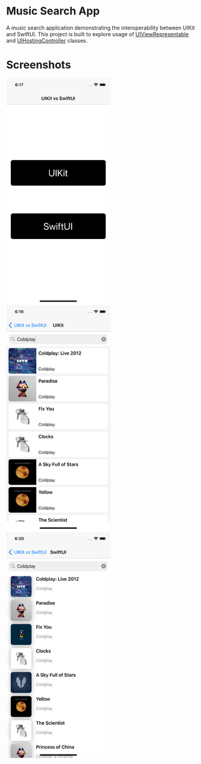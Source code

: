 # Music Search App
 A music search application demonstrating the interoperability between UIKit and SwiftUI. This project is built to explore usage of <a href="https://developer.apple.com/documentation/swiftui/uiviewrepresentable">UIViewRepresentable</a> and <a href="https://developer.apple.com/documentation/swiftui/uihostingcontroller">UIHostingController</a> classes.
 
# Screenshots
<img src="1.png" height="600em" /> <img src="2.png" height="600em" /> <img src="3.png" height="600em" />
